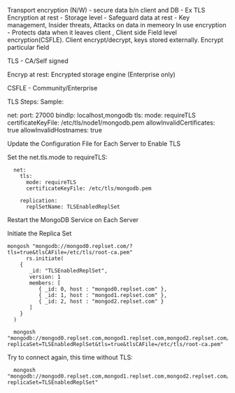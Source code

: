 Transport encryption (N/W) - secure data b/n client and DB - Ex TLS
Encryption at rest - Storage level - Safeguard data at rest - Key management, Insider threats, Attacks on data in memeory
In use encryption - Protects data when it leaves client , Client side Field level encryption(CSFLE). Client encrypt/decrypt, keys stored externally. Encrypt particular field

TLS - CA/Self signed

Encryp at rest: Encrypted storage engine (Enterprise only)

CSFLE - Community/Enterprise

TLS Steps:
Sample:

net:
  port: 27000
  bindIp: localhost,mongodb
  tls:
    mode: requireTLS
    certificateKeyFile: /etc/tls/node1/mongodb.pem
    allowInvalidCertificates: true
    allowInvalidHostnames: true
    

Update the Configuration File for Each Server to Enable TLS

Set the net.tls.mode to requireTLS:

      net:
        tls:
          mode: requireTLS
          certificateKeyFile: /etc/tls/mongodb.pem

        replication:
          replSetName: TLSEnabledReplSet

Restart the MongoDB Service on Each Server

Initiate the Replica Set

    mongosh "mongodb://mongod0.replset.com/?tls=true&tlsCAFile=/etc/tls/root-ca.pem"
          rs.initiate(
        {
           _id: "TLSEnabledReplSet",
           version: 1
           members: [
              { _id: 0, host : "mongod0.replset.com" },
              { _id: 1, host : "mongod1.replset.com" },
              { _id: 2, host : "mongod2.replset.com" }
           ]
        }
      )

      mongosh "mongodb://mongod0.replset.com,mongod1.replset.com,mongod2.replset.com/?replicaSet=TLSEnabledReplSet&tls=true&tlsCAFile=/etc/tls/root-ca.pem"


Try to connect again, this time without TLS:

      mongosh "mongodb://mongod0.replset.com,mongod1.replset.com,mongod2.replset.com/?replicaSet=TLSEnabledReplSet" 
